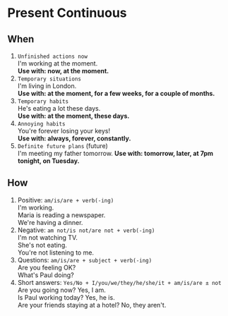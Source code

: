 # Present Continuous
## When
1. `Unfinished actions now`  
I'm working at the moment.  
<b>Use with: now, at the moment.</b>
2. `Temporary situations`  
I'm living in London.  
<b>Use with: at the moment, for a few weeks, for a couple of months.</b>
3. `Temporary habits`  
He's eating a lot these days.  
<b>Use with: at the moment, these days.</b>
4. `Annoying habits`  
You're forever losing your keys!  
<b>Use with: always, forever, constantly.</b>
5. `Definite future plans` (future)  
I'm meeting my father tomorrow.
<b>Use with: tomorrow, later, at 7pm tonight, on Tuesday.</b>
## How
1. Positive: `am/is/are + verb(-ing)`  
I'm working.  
Maria is reading a newspaper.  
We're having a dinner.
2. Negative: `am not/is not/are not + verb(-ing)`  
I'm not watching TV.  
She's not eating.  
You're not listening to me.
3. Questions: `am/is/are + subject + verb(-ing)`  
Are you feeling OK?  
What's Paul doing?
4. Short answers: `Yes/No + I/you/we/they/he/she/it + am/is/are ± not`  
Are you going now? Yes, I am.  
Is Paul working today? Yes, he is.  
Are your friends staying at a hotel? No, they aren't.
